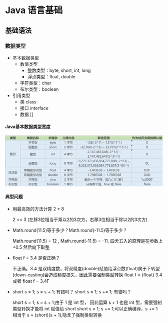 # Java 语言基础

## 基础语法

### 数据类型

- 基本数据类型
  - 数值类型
    - 整数类型：byte, short, int, long
    - 浮点类型：float, double
  - 字符类型：char
  - 布尔类型：boolean
- 引用类型
  - 类 class
  - 接口 interface
  - 数据 []

#### Java基本数据类型宽度

![java基本数据类型](img/java_base_type.png)

#### 典型问题

- 用最高效的方法计算 2 * 8

  2 << 3 (左移3位相当于乘以2的3次方，右移3位相当于除以2的3次方)

- Math.round(11.5)等于多少？Math.round(-11.5)等于多少？

  Math.round(11.5) = 12 , Math.round(-11.5) = -11. 四舍五入的原理是在参数上 +0.5 然后向下取整

- float f = 3.4 是否正确？
  
  不正确。3.4 是双精度数，将双精度(double)赋值给浮点数(float)属于下转型(down-casting)会造成精度损失，因此需要强制类型转换 float f = (float) 3.4 或者 float f = 3.4F

- short s = 1; s = s + 1; 有错吗？ short s = 1; s += 1; 有错吗？
  
  short s = 1; s = s + 1;由于 1 是 int 型， 因此运算 s + 1 也是 int 型，需要强制类型转换才能将 int 赋值给 short
  short s = 1; s += 1;可以正确编译，s += 1 相当于 s = (short)(s + 1),隐含了强制类型转换

